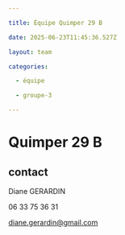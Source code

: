 ```yaml
---

title: Équipe Quimper 29 B

date: 2025-06-23T11:45:36.527Z

layout: team

categories:

  - équipe

  - groupe-3

---
```


# Quimper 29 B



## contact 

Diane GERARDIN

06 33 75 36 31

diane.gerardin@gmail.com

